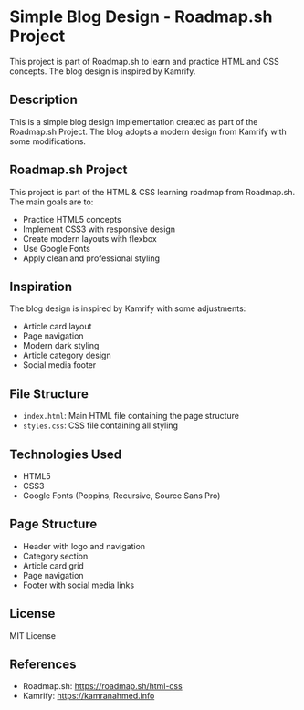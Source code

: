 # Simple Blog Design - Roadmap.sh Project

This project is part of Roadmap.sh to learn and practice HTML and CSS concepts. The blog design is inspired by Kamrify.

## Description

This is a simple blog design implementation created as part of the Roadmap.sh Project. The blog adopts a modern design from Kamrify with some modifications.

## Roadmap.sh Project

This project is part of the HTML & CSS learning roadmap from Roadmap.sh. The main goals are to:

- Practice HTML5 concepts
- Implement CSS3 with responsive design
- Create modern layouts with flexbox
- Use Google Fonts
- Apply clean and professional styling

## Inspiration

The blog design is inspired by Kamrify with some adjustments:

- Article card layout
- Page navigation
- Modern dark styling
- Article category design
- Social media footer

## File Structure

- `index.html`: Main HTML file containing the page structure
- `styles.css`: CSS file containing all styling

## Technologies Used

- HTML5
- CSS3
- Google Fonts (Poppins, Recursive, Source Sans Pro)

## Page Structure

- Header with logo and navigation
- Category section
- Article card grid
- Page navigation
- Footer with social media links

## License

MIT License

## References

- Roadmap.sh: https://roadmap.sh/html-css
- Kamrify: https://kamranahmed.info
